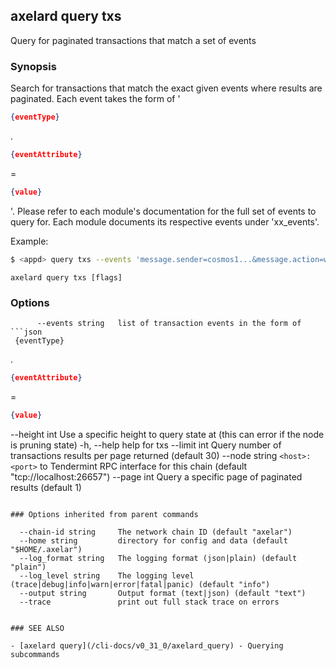 ## axelard query txs

Query for paginated transactions that match a set of events

### Synopsis

Search for transactions that match the exact given events where results are paginated.
Each event takes the form of '

```json
{eventType}
```

.

```json
{eventAttribute}
```

=

```json
{value}
```

'. Please refer
to each module's documentation for the full set of events to query for. Each module
documents its respective events under 'xx_events'.

Example:

```bash
$ <appd> query txs --events 'message.sender=cosmos1...&message.action=withdraw_delegator_reward' --page 1 --limit 30
```

```
axelard query txs [flags]
```

### Options

````
      --events string   list of transaction events in the form of
```json
 {eventType}
````

.

```json
{eventAttribute}
```

=

```json
{value}

```

--height int Use a specific height to query state at (this can error if the node is pruning state)
-h, --help help for txs
--limit int Query number of transactions results per page returned (default 30)
--node string `<host>:<port>` to Tendermint RPC interface for this chain (default "tcp://localhost:26657")
--page int Query a specific page of paginated results (default 1)

```

### Options inherited from parent commands

```

      --chain-id string     The network chain ID (default "axelar")
      --home string         directory for config and data (default "$HOME/.axelar")
      --log_format string   The logging format (json|plain) (default "plain")
      --log_level string    The logging level (trace|debug|info|warn|error|fatal|panic) (default "info")
      --output string       Output format (text|json) (default "text")
      --trace               print out full stack trace on errors

```

### SEE ALSO

- [axelard query](/cli-docs/v0_31_0/axelard_query) - Querying subcommands
```
